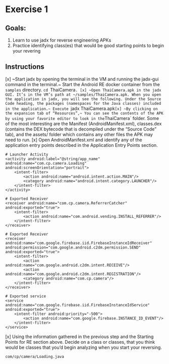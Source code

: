 # Exercise 1

## Goals:

1. Learn to use jadx for reverse engineering APKs
2. Practice identifying class(es) that would be good starting points to begin your revering

## Instructions

[x] ~Start jadx by opening the terminal in the VM and running the jadx-gui command in the terminal.~ Start the Android RE docker container from the `samples` directory. `cd `ThaiCamera`.
[x] ~Open ThaiCamera.apk in the jadx GUI. It’s in the VM’s path at ~/samples/ThaiCamera.apk. When you open the application in jadx, you will see the following. Under the Source Code heading, the packages (namespaces for the Java classes) included in the application.~ Execute `jadx ThaiCamera.apk`
[x] ~By clicking on the expansion tab of “Resources”,~ You can see the contents of the APK by using your favorite editor to look in the `ThaiCamera` folder. Some of the most interesting are the Manifest (AndroidManifest.xml), classes.dex (contains the DEX bytecode that is decompiled under the “Source Code” tab), and the assets/ folder which contains any other files the APK may need to run.
[x] Open AndroidManifest.xml and identify any of the application entry points described in the Application Entry Points section.

```
# Launcher Activity
<activity android:label="@string/app_name" android:name="com.cp.camera.Loading" android:screenOrientation="portrait">
    <intent-filter>
        <action android:name="android.intent.action.MAIN"/>
        <category android:name="android.intent.category.LAUNCHER"/>
    </intent-filter>
</activity>

# Exported Receiver
<receiver android:name="com.cp.camera.ReferrerCatcher" android:exported="true">
    <intent-filter>
        <action android:name="com.android.vending.INSTALL_REFERRER"/>
    </intent-filter>
</receiver>

# Exported Receiver
<receiver android:name="com.google.firebase.iid.FirebaseInstanceIdReceiver" android:permission="com.google.android.c2dm.permission.SEND" android:exported="true">
    <intent-filter>
        <action android:name="com.google.android.c2dm.intent.RECEIVE"/>
        <action android:name="com.google.android.c2dm.intent.REGISTRATION"/>
        <category android:name="com.cp.camera"/>
    </intent-filter>
</receiver>

# Exported service
<service android:name="com.google.firebase.iid.FirebaseInstanceIdService" android:exported="true">
    <intent-filter android:priority="-500">
        <action android:name="com.google.firebase.INSTANCE_ID_EVENT"/>
    </intent-filter>
</service>
```

[x] Using the information gathered in the previous step and the Starting Points for RE section above. Decide on a class or classes, that you think would be classes that you’d begin analyzing when you start your reversing.

`com/cp/camera/Loading.java`

